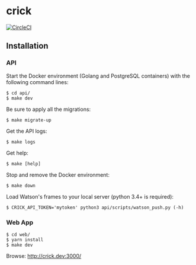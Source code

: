 crick
=====

[![CircleCI](https://circleci.com/gh/TailorDev/crick/tree/master.svg?style=svg&circle-token=af802009a9119df1eb1869418316b2d742d65dda)](https://circleci.com/gh/TailorDev/crick/tree/master)

Installation
------------

### API

Start the Docker environment (Golang and PostgreSQL containers) with the
following command lines:

    $ cd api/
    $ make dev

Be sure to apply all the migrations:

    $ make migrate-up

Get the API logs:

    $ make logs

Get help:

    $ make [help]

Stop and remove the Docker environment:

    $ make down

Load Watson's frames to your local server (python 3.4+ is required):

    $ CRICK_API_TOKEN='mytoken' python3 api/scripts/watson_push.py (-h)

### Web App

    $ cd web/
    $ yarn install
    $ make dev

Browse: http://crick.dev:3000/
